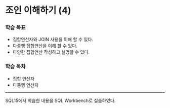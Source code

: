 # **조인 이해하기 (4)**

### 학습 목표
* 집합연산자와 JOIN 사용을 이해 할 수 있다.  
* 다중행 집합연산을 이해 할 수 있다.  
* 다양한 집합연산 작성하고 설명할 수 있다.

### 학습 목차
* 집합 연산자  
* 다중행 연산자

***
SQL15에서 학습한 내용을 SQL Workbench로 실습하였다.
